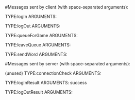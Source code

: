 #Messages sent by client (with space-separated arguments):

TYPE:logIn
ARGUMENTS: <USERNAME> <PASSWORD>

TYPE:logOut
ARGUMENTS:
  
TYPE:queueForGame
ARGUMENTS:
  
TYPE:leaveQueue
ARGUMENTS:
  
TYPE:sendWord
ARGUMENTS: <WORD>

#Messages sent by server (with space-separated arguments):

(unused)
TYPE:connectionCheck
ARGUMENTS:
 
TYPE:logInResult
ARGUMENTS: success <USERNAME>
           <FAILURES> 
    
TYPE:logOutResult
ARGUMENTS: <logOutResultType>
             
    
